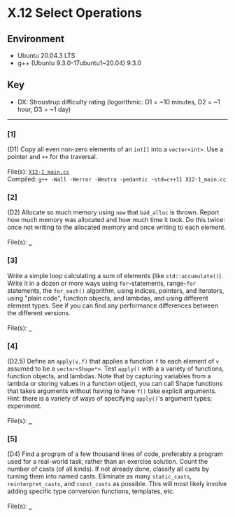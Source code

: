 # X.12 Select Operations

## Environment
- Ubuntu 20.04.3 LTS
- g++ (Ubuntu 9.3.0-17ubuntu1~20.04) 9.3.0

## Key
- DX: Stroustrup difficulty rating (logorithmic: D1 = ~10 minutes, D2 = ~1 hour, D3 = ~1 day)

---

### \[1\]
(D1) Copy all even non-zero elements of an `int[]` into a `vector<int>`. Use a pointer and `++` for the traversal.\
\
File(s): [`X12-1_main.cc`](./X12-1_main.cc)\
Compiled: `g++ -Wall -Werror -Wextra -pedantic -std=c++11 X12-1_main.cc`

### \[2\]
(D2) Allocate so much memory using `new` that `bad_alloc` is thrown. Report how much memory was allocated and how much time it took. Do this twice: once not writing to the allocated memory and once writing to each element.\
\
File(s): [`_`](./)

### \[3\]
Write a simple loop calculating a sum of elements (like `std::accumulate()`). Write it in a dozen or more ways using `for`-statements, range-`for` statements, the `for_each()` algorithm, using indices, pointers, and iterators, using "plain code", function objects, and lambdas, and using different element types. See if you can find any performance differences between the different versions.\
\
File(s): [`_`](./)

### \[4\]
(D2.5) Define an `apply(v,f)` that applies a function `f` to each element of `v` assumed to be a `vector<Shape*>`. Test `apply()` with a a variety of functions, function objects, and lambdas. Note that by capturing variables from a lambda or storing values in a function object, you can call Shape functions that takes arguments without having to have `f()` take explicit arguments. Hint: there is a variety of ways of specifying `apply()`'s argument types; experiment.\
\
File(s): [`_`](./)

### \[5\]
(D4) Find a program of a few thousand lines of code, preferably a program used for a real-world task, rather than an exercise solution. Count the number of casts (of all kinds). If not already done, classify all casts by turning them into named casts. Eliminate as many `static_casts`, `reinterpret_casts`, and `const_casts` as possible. This will most likely involve adding specific type conversion functions, templates, etc.\
\
File(s): [`_`](./)
